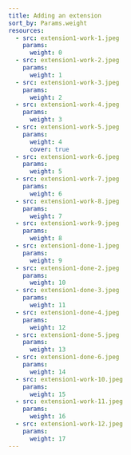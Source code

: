 ```yaml
---
title: Adding an extension
sort_by: Params.weight
resources:
  - src: extension1-work-1.jpeg
    params:
      weight: 0
  - src: extension1-work-2.jpeg
    params:
      weight: 1
  - src: extension1-work-3.jpeg
    params:
      weight: 2
  - src: extension1-work-4.jpeg
    params:
      weight: 3
  - src: extension1-work-5.jpeg
    params:
      weight: 4
      cover: true
  - src: extension1-work-6.jpeg
    params:
      weight: 5
  - src: extension1-work-7.jpeg
    params:
      weight: 6
  - src: extension1-work-8.jpeg
    params:
      weight: 7
  - src: extension1-work-9.jpeg
    params:
      weight: 8
  - src: extension1-done-1.jpeg
    params:
      weight: 9
  - src: extension1-done-2.jpeg
    params:
      weight: 10
  - src: extension1-done-3.jpeg
    params:
      weight: 11
  - src: extension1-done-4.jpeg
    params:
      weight: 12
  - src: extension1-done-5.jpeg
    params:
      weight: 13
  - src: extension1-done-6.jpeg
    params:
      weight: 14
  - src: extension1-work-10.jpeg
    params:
      weight: 15
  - src: extension1-work-11.jpeg
    params:
      weight: 16
  - src: extension1-work-12.jpeg
    params:
      weight: 17
---
```

